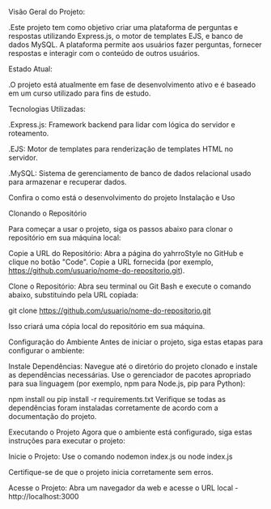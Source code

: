 Visão Geral do Projeto:

   .Este projeto tem como objetivo criar uma plataforma de perguntas e respostas utilizando Express.js, o motor de templates EJS, e banco de dados MySQL. A plataforma permite aos         usuários fazer perguntas, fornecer respostas e interagir com o conteúdo de outros usuários.

Estado Atual:

   .O projeto está atualmente em fase de desenvolvimento ativo e é baseado em um curso utilizado para fins de estudo.

Tecnologias Utilizadas:

   .Express.js: Framework backend para lidar com lógica do servidor e roteamento.

   .EJS: Motor de templates para renderização de templates HTML no servidor.

   .MySQL: Sistema de gerenciamento de banco de dados relacional usado para armazenar e recuperar dados.








Confira o como está o desenvolvimento do projeto
Instalação e Uso


Clonando o Repositório

Para começar a usar o projeto, siga os passos abaixo para clonar o repositório em sua máquina local:

Copie a URL do Repositório: Abra a página do yahrroStyle no GitHub e clique no botão "Code". Copie a URL fornecida (por exemplo, https://github.com/usuario/nome-do-repositorio.git).

Clone o Repositório: Abra seu terminal ou Git Bash e execute o comando abaixo, substituindo <url-do-repositorio> pela URL copiada:

git clone https://github.com/usuario/nome-do-repositorio.git

Isso criará uma cópia local do repositório em sua máquina.

Configuração do Ambiente
Antes de iniciar o projeto, siga estas etapas para configurar o ambiente:

Instale Dependências: Navegue até o diretório do projeto clonado e instale as dependências necessárias. Use o gerenciador de pacotes apropriado para sua linguagem (por exemplo, npm para Node.js, pip para Python):



npm install
ou
pip install -r requirements.txt
Verifique se todas as dependências foram instaladas corretamente de acordo com a documentação do projeto.


Executando o Projeto
Agora que o ambiente está configurado, siga estas instruções para executar o projeto:

Inicie o Projeto: Use o comando nodemon index.js ou node index.js

Certifique-se de que o projeto inicia corretamente sem erros.

Acesse o Projeto: Abra um navegador da web e acesse o URL local - http://localhost:3000
